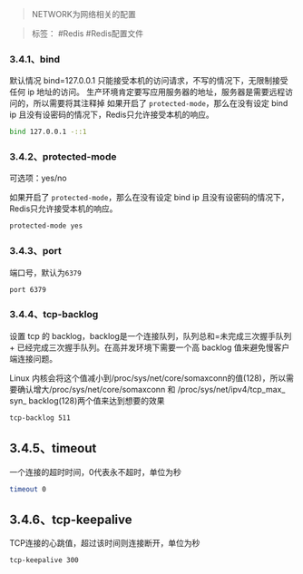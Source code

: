 > NETWORK为网络相关的配置

> 标签： #Redis #Redis配置文件

### 3.4.1、bind

默认情况 bind=127.0.0.1 只能接受本机的访问请求，不写的情况下，无限制接受任何 ip 地址的访问。 生产环境肯定要写应用服务器的地址，服务器是需要远程访问的，所以需要将其注释掉 如果开启了 `protected-mode`，那么在没有设定 bind ip 且没有设密码的情况下，Redis只允许接受本机的响应。

```Bash
bind 127.0.0.1 -::1
```

### 3.4.2、protected-mode

可选项：yes/no

如果开启了 `protected-mode`，那么在没有设定 bind ip 且没有设密码的情况下，Redis只允许接受本机的响应。

```Bash
protected-mode yes
```

### 3.4.3、port

端口号，默认为`6379`

```Bash
port 6379
```

### 3.4.4、tcp-backlog

设置 tcp 的 backlog，backlog是一个连接队列，队列总和=未完成三次握手队列+ 已经完成三次握手队列。在高并发环境下需要一个高 backlog 值来避免慢客户端连接问题。

Linux 内核会将这个值减小到/proc/sys/net/core/somaxconn的值(128)，所以需要确认增大/proc/sys/net/core/somaxconn 和 /proc/sys/net/ipv4/tcp_max_ syn_ backlog(128)两个值来达到想要的效果

```Bash
tcp-backlog 511
```

## 3.4.5、timeout

一个连接的超时时间，0代表永不超时，单位为秒

```Bash
timeout 0
```

## 3.4.6、tcp-keepalive

TCP连接的心跳值，超过该时间则连接断开，单位为秒

```Bash
tcp-keepalive 300
```